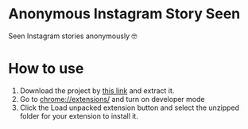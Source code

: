 # Anonymous Instagram Story Seen
Seen Instagram stories anonymously 🤓

# How to use 

1. Download the project by [this link](https://github.com/Kiyarakks/Anonymous-Instagram-Story-Seen/archive/refs/heads/main.zip) and extract it.
2. Go to [chrome://extensions/](chrome://extensions/) and turn on developer mode
3. Click the Load unpacked extension button and select the unzipped folder for your extension to install it.
